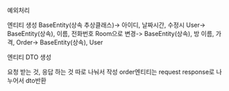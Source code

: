 예외처리 



엔티티 생성
BaseEntity(상속 추상클래스)-> 아이디, 날짜시간, 수정시 
User-> BaseEntity(상속), 이름, 전화번호
Room으로 변경-> BaseEntity(상속), 방 이름, 가격, 
Order-> BaseEntity(상속), User



엔티티 DTO 생성

요청 받는 것, 응답 하는 것 따로 나눠서 작성
order엔티티는 request response로 나누어서 dto반환







